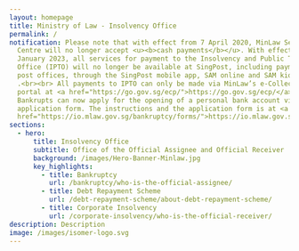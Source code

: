 ```yaml
---
layout: homepage
title: Ministry of Law - Insolvency Office
permalink: /
notification: Please note that with effect from 7 April 2020, MinLaw Services
  Centre will no longer accept <u><b>cash payments</b></u>. With effect from 15
  January 2023, all services for payment to the Insolvency and Public Trustee’s
  Office (IPTO) will no longer be available at SingPost, including payments at
  post offices, through the SingPost mobile app, SAM online and SAM kiosks
  .<br><br> All payments to IPTO can only be made via MinLaw’s e-Collection
  portal at <a href="https://go.gov.sg/ecp/">https://go.gov.sg/ecp/</a>.<br><br>
  Bankrupts can now apply for the opening of a personal bank account via our new
  application form. The instructions and the application form is at <a
  href="https://io.mlaw.gov.sg/bankruptcy/forms/">https://io.mlaw.gov.sg/bankruptcy/forms/</a>.
sections:
  - hero:
      title: Insolvency Office
      subtitle: Office of the Official Assignee and Official Receiver
      background: /images/Hero-Banner-Minlaw.jpg
      key_highlights:
        - title: Bankruptcy
          url: /bankruptcy/who-is-the-official-assignee/
        - title: Debt Repayment Scheme
          url: /debt-repayment-scheme/about-debt-repayment-scheme/
        - title: Corporate Insolvency
          url: /corporate-insolvency/who-is-the-official-receiver/
description: Description
image: /images/isomer-logo.svg
---
```


